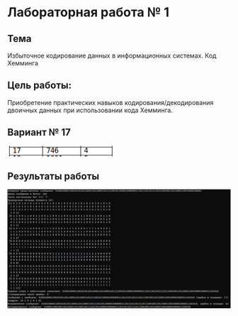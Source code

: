 # Лабораторная работа № 1

## Тема

Избыточное кодирование данных в информационных системах. Код Хемминга

## Цель работы:

Приобретение практических навыков кодирования/декодирования двоичных данных при использовании кода Хемминга.

## Вариант № 17

![image](../../images/lab1_var.png)

## Результаты работы

![image](../../images/lab1_ans.png)
